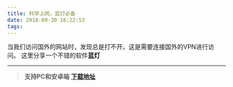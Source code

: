 ```yaml
---
title: 科学上网，蓝灯必备
date: 2018-09-30 16:22:53
tags:
---
```


当我们访问国外的网站时，发现总是打不开。这是需要连接国外的VPN进行访问。
这里分享一个不错的软件**蓝灯**


---

> **支持PC和安卓端** [**下载地址**][2]


  [2]: https://raw.githubusercontent.com/YSC168/eee/master/lantern.zip